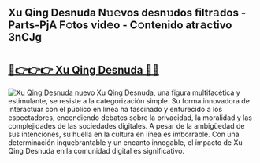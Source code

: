 ## Xu Qing Desnuda N𝚞𝚎vos desn𝚞dos filtr𝚊dos - Parts-PjA F𝚘tos vid𝚎o - C𝚘ntenido atr𝚊ctivo 3nCJg

# <h2><a href="http://mb3ymh.tromn.icu/?c=Xu+Qing+Desnuda">🔗👉👉👉 Xu Qing Desnuda 🔗🔗</a></h2>

[![Xu Qing Desnuda nuevo](https://i.imgur.com/pEAQMta.gif)](http://mb3ymh.tromn.icu/?c=Xu+Qing+Desnuda)
Xu Qing Desnuda, una figura multifacética y estimulante, se resiste a la categorización simple. Su forma innovadora de interactuar con el público en línea ha fascinado y enfurecido a los espectadores, encendiendo debates sobre la privacidad, la moralidad y las complejidades de las sociedades digitales. A pesar de la ambigüedad de sus intenciones, su huella en la cultura en línea es imborrable. Con una determinación inquebrantable y un encanto innegable, el impacto de Xu Qing Desnuda en la comunidad digital es significativo.

